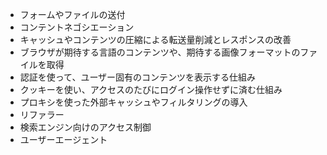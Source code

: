 - フォームやファイルの送付
- コンテントネゴシエーション
- キャッシュやコンテンツの圧縮による転送量削減とレスポンスの改善
- ブラウザが期待する言語のコンテンツや、期待する画像フォーマットのファイルを取得
- 認証を使って、ユーザー固有のコンテンツを表示する仕組み
- クッキーを使い、アクセスのたびにログイン操作せずに済む仕組み
- プロキシを使った外部キャッシュやフィルタリングの導入
- リファラー
- 検索エンジン向けのアクセス制御
- ユーザーエージェント